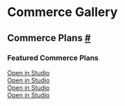 <script type="module" src="../../../features/spectrum-web-components/dist/button.js"></script>
<script type="module" src="../../../features/spectrum-web-components/dist/tooltip.js"></script>
<script type="module" src="../../../features/spectrum-web-components/dist/overlay.js"></script>
<div class="commerce-gallery-content">
  <h1 id="commerce-gallery">Commerce Gallery</h1>
  <div class="commerce-container">
    <h2 id="commerce-plans">Commerce Plans <a class="header-anchor" href="#commerce-plans" title="Permalink to this heading">#</a></h2>
    <h3 class="size-header">Featured Commerce Plans</h3>
    <div class="four-merch-cards commerce-plans">
      <div class="commerce-item">
        <merch-card spectrum="swc"><aem-fragment fragment="8bd9c722-8b3c-4c65-b135-7f6a1b84f800"></aem-fragment></merch-card>
        <a class="commerce-link" target="_blank" href="https://main--mas--adobecom.aem.live/studio.html?#path=nala&query=8bd9c722-8b3c-4c65-b135-7f6a1b84f800"> Open in Studio</a>
      </div>
      <div class="commerce-item">
        <merch-card spectrum="swc"><aem-fragment fragment="8487f19d-b038-44fa-9db6-0dc55a85b326"></aem-fragment></merch-card>
        <a class="commerce-link" target="_blank" href="https://main--mas--adobecom.aem.live/studio.html?#path=nala&query=8487f19d-b038-44fa-9db6-0dc55a85b326"> Open in Studio</a>
      </div>
      <div class="commerce-item">
        <merch-card spectrum="swc"><aem-fragment fragment="a7179d35-1dd2-4f9a-9223-2f8c7062acc7"></aem-fragment></merch-card>
        <a class="commerce-link" target="_blank" href="https://main--mas--adobecom.aem.live/studio.html?#path=nala&query=a7179d35-1dd2-4f9a-9223-2f8c7062acc7"> Open in Studio</a>
      </div>
      <div class="commerce-item">
        <merch-card spectrum="swc"><aem-fragment fragment="e243cb07-cb53-439d-bb62-d80f0fd719e5"></aem-fragment></merch-card>
        <a class="commerce-link" target="_blank" href="https://main--mas--adobecom.aem.live/studio.html?#path=nala&query=e243cb07-cb53-439d-bb62-d80f0fd719e5"> Open in Studio</a>
      </div>
    </div>
  </div>
</div>